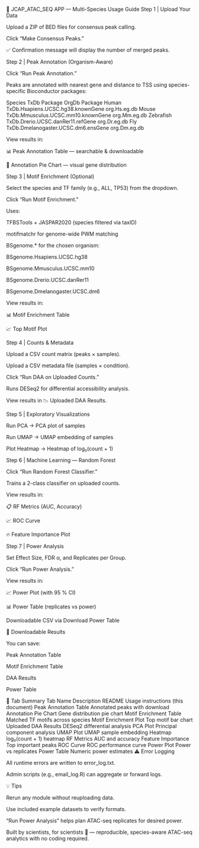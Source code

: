 🧬 JCAP_ATAC_SEQ APP — Multi-Species Usage Guide
Step 1 | Upload Your Data

Upload a ZIP of BED files for consensus peak calling.

Click “Make Consensus Peaks.”

✅ Confirmation message will display the number of merged peaks.

Step 2 | Peak Annotation (Organism-Aware)

Click “Run Peak Annotation.”

Peaks are annotated with nearest gene and distance to TSS using species-specific Bioconductor packages:

Species	TxDb Package	OrgDb Package
Human	TxDb.Hsapiens.UCSC.hg38.knownGene	org.Hs.eg.db
Mouse	TxDb.Mmusculus.UCSC.mm10.knownGene	org.Mm.eg.db
Zebrafish	TxDb.Drerio.UCSC.danRer11.refGene	org.Dr.eg.db
Fly	TxDb.Dmelanogaster.UCSC.dm6.ensGene	org.Dm.eg.db

View results in:

📊 Peak Annotation Table — searchable & downloadable

🥧 Annotation Pie Chart — visual gene distribution

Step 3 | Motif Enrichment (Optional)

Select the species and TF family (e.g., ALL, TP53) from the dropdown.

Click “Run Motif Enrichment.”

Uses:

TFBSTools + JASPAR2020 (species filtered via taxID)

motifmatchr for genome-wide PWM matching

BSgenome.* for the chosen organism:

BSgenome.Hsapiens.UCSC.hg38

BSgenome.Mmusculus.UCSC.mm10

BSgenome.Drerio.UCSC.danRer11

BSgenome.Dmelanogaster.UCSC.dm6

View results in:

📊 Motif Enrichment Table

📈 Top Motif Plot

Step 4 | Counts & Metadata

Upload a CSV count matrix (peaks × samples).

Upload a CSV metadata file (samples × condition).

Click “Run DAA on Uploaded Counts.”

Runs DESeq2 for differential accessibility analysis.

View results in 📉 Uploaded DAA Results.

Step 5 | Exploratory Visualizations

Run PCA → PCA plot of samples

Run UMAP → UMAP embedding of samples

Plot Heatmap → Heatmap of log₂(count + 1)

Step 6 | Machine Learning — Random Forest

Click “Run Random Forest Classifier.”

Trains a 2-class classifier on uploaded counts.

View results in:

📋 RF Metrics (AUC, Accuracy)

📈 ROC Curve

🔥 Feature Importance Plot

Step 7 | Power Analysis

Set Effect Size, FDR α, and Replicates per Group.

Click “Run Power Analysis.”

View results in:

📈 Power Plot (with 95 % CI)

📊 Power Table (replicates vs power)

Downloadable CSV via Download Power Table

💾 Downloadable Results

You can save:

Peak Annotation Table

Motif Enrichment Table

DAA Results

Power Table

📂 Tab Summary
Tab Name	Description
README	Usage instructions (this document)
Peak Annotation Table	Annotated peaks with download
Annotation Pie Chart	Gene distribution pie chart
Motif Enrichment Table	Matched TF motifs across species
Motif Enrichment Plot	Top motif bar chart
Uploaded DAA Results	DESeq2 differential analysis
PCA Plot	Principal component analysis
UMAP Plot	UMAP sample embedding
Heatmap	log₂(count + 1) heatmap
RF Metrics	AUC and accuracy
Feature Importance	Top important peaks
ROC Curve	ROC performance curve
Power Plot	Power vs replicates
Power Table	Numeric power estimates
⚠️ Error Logging

All runtime errors are written to error_log.txt.

Admin scripts (e.g., email_log.R) can aggregate or forward logs.

💡 Tips

Rerun any module without reuploading data.

Use included example datasets to verify formats.

“Run Power Analysis” helps plan ATAC-seq replicates for desired power.

Built by scientists, for scientists 🧬 — reproducible, species-aware ATAC-seq analytics with no coding required.
